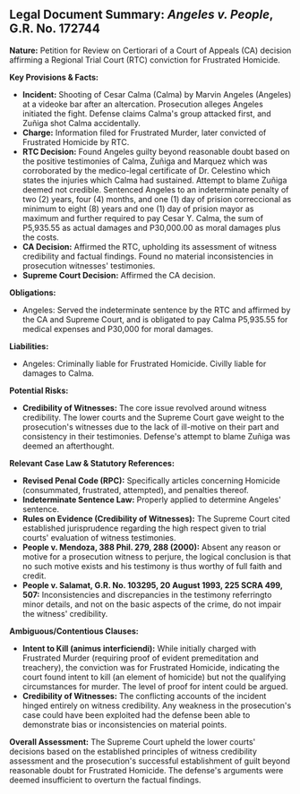 ## Legal Document Summary: *Angeles v. People*, G.R. No. 172744

**Nature:** Petition for Review on Certiorari of a Court of Appeals (CA) decision affirming a Regional Trial Court (RTC) conviction for Frustrated Homicide.

**Key Provisions & Facts:**

*   **Incident:** Shooting of Cesar Calma (Calma) by Marvin Angeles (Angeles) at a videoke bar after an altercation. Prosecution alleges Angeles initiated the fight. Defense claims Calma's group attacked first, and Zuñiga shot Calma accidentally.
*   **Charge:** Information filed for Frustrated Murder, later convicted of Frustrated Homicide by RTC.
*   **RTC Decision:** Found Angeles guilty beyond reasonable doubt based on the positive testimonies of Calma, Zuñiga and Marquez which was corroborated by the medico-legal certificate of Dr. Celestino which states the injuries which Calma had sustained. Attempt to blame Zuñiga deemed not credible. Sentenced Angeles to an indeterminate penalty of two (2) years, four (4) months, and one (1) day of prision correccional as minimum to eight (8) years and one (1) day of prision mayor as maximum and further required to pay Cesar Y. Calma, the sum of P5,935.55 as actual damages and P30,000.00 as moral damages plus the costs.
*   **CA Decision:** Affirmed the RTC, upholding its assessment of witness credibility and factual findings. Found no material inconsistencies in prosecution witnesses' testimonies.
*   **Supreme Court Decision:** Affirmed the CA decision.

**Obligations:**

*   Angeles: Served the indeterminate sentence by the RTC and affirmed by the CA and Supreme Court, and is obligated to pay Calma P5,935.55 for medical expenses and P30,000 for moral damages.

**Liabilities:**

*   Angeles: Criminally liable for Frustrated Homicide. Civilly liable for damages to Calma.

**Potential Risks:**

*   **Credibility of Witnesses:** The core issue revolved around witness credibility. The lower courts and the Supreme Court gave weight to the prosecution's witnesses due to the lack of ill-motive on their part and consistency in their testimonies. Defense's attempt to blame Zuñiga was deemed an afterthought.

**Relevant Case Law & Statutory References:**

*   **Revised Penal Code (RPC):** Specifically articles concerning Homicide (consummated, frustrated, attempted), and penalties thereof.
*   **Indeterminate Sentence Law:** Properly applied to determine Angeles' sentence.
*   **Rules on Evidence (Credibility of Witnesses):** The Supreme Court cited established jurisprudence regarding the high respect given to trial courts' evaluation of witness testimonies.
*   **People v. Mendoza, 388 Phil. 279, 288 (2000):** Absent any reason or motive for a prosecution witness to perjure, the logical conclusion is that no such motive exists and his testimony is thus worthy of full faith and credit.
*   **People v. Salamat, G.R. No. 103295, 20 August 1993, 225 SCRA 499, 507:** Inconsistencies and discrepancies in the testimony referringto minor details, and not on the basic aspects of the crime, do not impair the witness' credibility.

**Ambiguous/Contentious Clauses:**

*   **Intent to Kill (animus interficiendi):** While initially charged with Frustrated Murder (requiring proof of evident premeditation and treachery), the conviction was for Frustrated Homicide, indicating the court found intent to kill (an element of homicide) but not the qualifying circumstances for murder. The level of proof for intent could be argued.
*   **Credibility of Witnesses:**  The conflicting accounts of the incident hinged entirely on witness credibility. Any weakness in the prosecution's case could have been exploited had the defense been able to demonstrate bias or inconsistencies on material points.

**Overall Assessment:** The Supreme Court upheld the lower courts' decisions based on the established principles of witness credibility assessment and the prosecution's successful establishment of guilt beyond reasonable doubt for Frustrated Homicide. The defense's arguments were deemed insufficient to overturn the factual findings.
